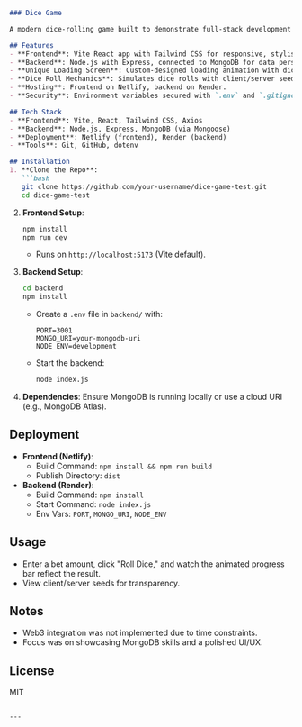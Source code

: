 

```markdown
### Dice Game

A modern dice-rolling game built to demonstrate full-stack development skills using React, Node.js, MongoDB, and Tailwind CSS. The app features a unique loading screen, a sleek interface, and a secure backend.

## Features
- **Frontend**: Vite React app with Tailwind CSS for responsive, stylish UI.
- **Backend**: Node.js with Express, connected to MongoDB for data persistence.
- **Unique Loading Screen**: Custom-designed loading animation with dice graphics.
- **Dice Roll Mechanics**: Simulates dice rolls with client/server seed verification.
- **Hosting**: Frontend on Netlify, backend on Render.
- **Security**: Environment variables secured with `.env` and `.gitignore`.

## Tech Stack
- **Frontend**: Vite, React, Tailwind CSS, Axios
- **Backend**: Node.js, Express, MongoDB (via Mongoose)
- **Deployment**: Netlify (frontend), Render (backend)
- **Tools**: Git, GitHub, dotenv

## Installation
1. **Clone the Repo**:
   ```bash
   git clone https://github.com/your-username/dice-game-test.git
   cd dice-game-test
   ```

2. **Frontend Setup**:
   ```bash
   npm install
   npm run dev
   ```
   - Runs on `http://localhost:5173` (Vite default).

3. **Backend Setup**:
   ```bash
   cd backend
   npm install
   ```
   - Create a `.env` file in `backend/` with:
     ```
     PORT=3001
     MONGO_URI=your-mongodb-uri
     NODE_ENV=development
     ```
   - Start the backend:
     ```bash
     node index.js
     ```

4. **Dependencies**: Ensure MongoDB is running locally or use a cloud URI (e.g., MongoDB Atlas).

## Deployment
- **Frontend (Netlify)**:
  - Build Command: `npm install && npm run build`
  - Publish Directory: `dist`
- **Backend (Render)**:
  - Build Command: `npm install`
  - Start Command: `node index.js`
  - Env Vars: `PORT`, `MONGO_URI`, `NODE_ENV`

## Usage
- Enter a bet amount, click "Roll Dice," and watch the animated progress bar reflect the result.
- View client/server seeds for transparency.

## Notes
- Web3 integration was not implemented due to time constraints.
- Focus was on showcasing MongoDB skills and a polished UI/UX.

## License
MIT
```

---
